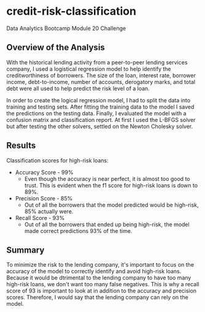 # credit-risk-classification
Data Analytics Bootcamp Module 20 Challenge


## Overview of the Analysis

With the historical lending activity from a peer-to-peer lending services company, I used a logistical regression model to help identify the creditworthiness of borrowers. The size of the loan, interest rate, borrower income, debt-to-income, number of accounts, derogatory marks, and total debt were all used to help predict the risk level of a loan.

In order to create the logical regression model, I had to split the data into training and testing sets. After fitting the training data to the model I saved the predictions on the testing data. Finally, I evaluated the model with a confusion matrix and classification report. At first I used the L-BFGS solver but after testing the other solvers, settled on the Newton Cholesky solver.


## Results

Classification scores for high-risk loans:
* Accuracy Score - 99%
    * Even though the accuracy is near perfect, it is almost too good to trust. This is evident when the f1 score for high-risk loans is down to 89%.
* Precision Score - 85%
    * Out of all the borrowers that the model predicted would be high-risk, 85% actually were. 
* Recall Score - 93%
    * Out of all the borrowers that ended up being high-risk, the model made correct predictions 93% of the time.


## Summary

To minimize the risk to the lending company, it's important to focus on the accuracy of the model to correctly identify and avoid high-risk loans. Because it would be dtrimental to the lending company to have too many high-risk loans, we don't want too many false negatives. This is why a recall score of 93 is important to look at in addition to the accuracy and precision scores. Therefore, I would say that the lending company can rely on the model.